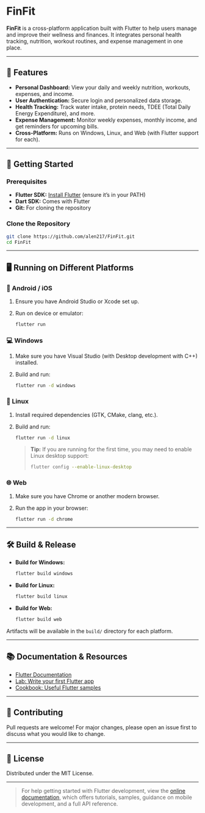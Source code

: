 # FinFit

**FinFit** is a cross-platform application built with Flutter to help users manage and improve their wellness and finances. It integrates personal health tracking, nutrition, workout routines, and expense management in one place.

---

## 🌟 Features

- **Personal Dashboard:** View your daily and weekly nutrition, workouts, expenses, and income.
- **User Authentication:** Secure login and personalized data storage.
- **Health Tracking:** Track water intake, protein needs, TDEE (Total Daily Energy Expenditure), and more.
- **Expense Management:** Monitor weekly expenses, monthly income, and get reminders for upcoming bills.
- **Cross-Platform:** Runs on Windows, Linux, and Web (with Flutter support for each).

---

## 🚀 Getting Started

### Prerequisites

- **Flutter SDK:** [Install Flutter](https://docs.flutter.dev/get-started/install) (ensure it’s in your PATH)
- **Dart SDK:** Comes with Flutter
- **Git:** For cloning the repository

### Clone the Repository

```bash
git clone https://github.com/alen217/FinFit.git
cd FinFit
```

---

## 🖥️ Running on Different Platforms

### 📱 Android / iOS

1. Ensure you have Android Studio or Xcode set up.
2. Run on device or emulator:

   ```bash
   flutter run
   ```

### 💻 Windows

1. Make sure you have Visual Studio (with Desktop development with C++) installed.
2. Build and run:

   ```bash
   flutter run -d windows
   ```

### 🐧 Linux

1. Install required dependencies (GTK, CMake, clang, etc.).
2. Build and run:

   ```bash
   flutter run -d linux
   ```

   > **Tip:** If you are running for the first time, you may need to enable Linux desktop support:
   > ```bash
   > flutter config --enable-linux-desktop
   > ```

### 🌐 Web

1. Make sure you have Chrome or another modern browser.
2. Run the app in your browser:

   ```bash
   flutter run -d chrome
   ```

---

## 🛠️ Build & Release

- **Build for Windows:**
  ```bash
  flutter build windows
  ```
- **Build for Linux:**
  ```bash
  flutter build linux
  ```
- **Build for Web:**
  ```bash
  flutter build web
  ```

Artifacts will be available in the `build/` directory for each platform.

---

## 📚 Documentation & Resources

- [Flutter Documentation](https://docs.flutter.dev/)
- [Lab: Write your first Flutter app](https://docs.flutter.dev/get-started/codelab)
- [Cookbook: Useful Flutter samples](https://docs.flutter.dev/cookbook)

---

## 🤝 Contributing

Pull requests are welcome! For major changes, please open an issue first to discuss what you would like to change.

---

## 📝 License

Distributed under the MIT License.

---

> For help getting started with Flutter development, view the [online documentation](https://docs.flutter.dev/), which offers tutorials, samples, guidance on mobile development, and a full API reference.
